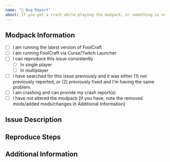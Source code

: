 ```yaml
---
name: "🐛 Bug Report"
about: If you get a crash while playing the modpack, or something is not working like it should.
---
```

<!-- Thank you for filing a bug report. Please be make sure to fill out the required information specified in the template. -->
<!-- Do not delete the template, failure to fill in the template will result in the issue being marked "invalid" -->
<!-- Also be sure to include a appropriate title for your issue!
<!-->
<!-- MODPACK INFORMATION - Please check the fitting checkboxes.
<!-- To tick the checkboxes replace the "[ ]" with "[x]". -->
## Modpack Information
- [ ] I am running the latest version of FoolCraft
- [ ] I am running FoolCraft via Curse/Twitch Launcher
- [ ] I can reproduce this issue consistently
     - [ ] In single player
     - [ ] In multiplayer
- [ ] I have searched for this issue previously and it was either (1) not previously reported, or (2) previously fixed and I'm having the same problem.
- [ ] I am crashing and can provide my crash report(s)
- [ ] I have not altered the modpack [if you have, note the removed mods/added mods/changes in Additional Information]
<!-->
<!-- If your issue matches AT LEAST 4 of the criteria above or 1 of the below, continue. -->

<!-- ISSUE DESCRIPTION - Please describe the issue in detail. -->
## Issue Description


<!-- REPRODUCE STEPS - Please describe how I can reproduce this issue below ## Reproduce Steps. -->
## Reproduce Steps

<!-- ADDITIONAL INFORMATION - Please post any crash reports, screenshots, etc. here. (use Pastebin or Imgur accordingly) -->
<!-- Please put crash reports onto pastebin, -->
<!-- You can do so by going to Pastebin.com and copying and pasting the crashlog onto there and then clicking "Create New Paste" -->
<!-- And then copying the link it puts you on -->
<!-->
<!-- For screenshots please use Imgur, -->
<!-- You can do so by going to Imgur.com and dragging the images onto there. -->
<!-- When they're done uploading you can copy the link to the image / album -->
## Additional Information

